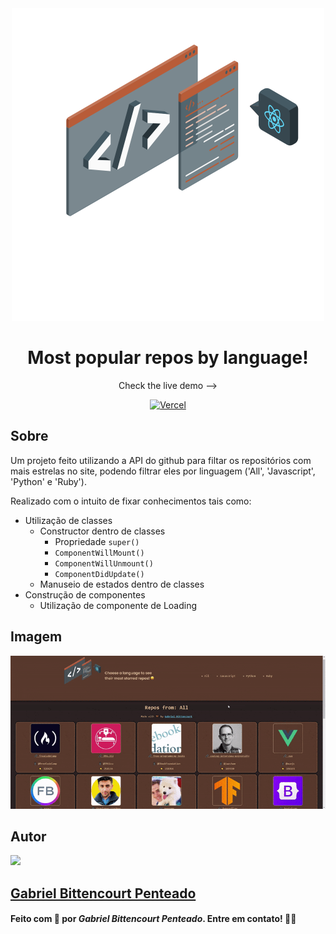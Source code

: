 <div align="center">
  <img src="img/../src/img/ImageReact.svg" width="500">
  <h1>Most popular repos by language!</h1>
  <p>Check the live demo --></p><a href="https://popular-repos.vercel.app/"><img src="https://img.shields.io/badge/Vercel-121212?style=for-the-badge&logo=vercel" alt="Vercel"></a>
</div>

## Sobre
Um projeto feito utilizando a API do github para filtar os repositórios com mais estrelas no site, podendo filtrar eles por linguagem ('All', 'Javascript', 'Python' e 'Ruby').

Realizado com o intuito de fixar conhecimentos tais como:
  - Utilização de classes
    - Constructor dentro de classes
      - Propriedade `super()`
      - `ComponentWillMount()`
      - `ComponentWillUnmount()`
      - `ComponentDidUpdate()`
    - Manuseio de estados dentro de classes
  - Construção de componentes
    - Utilização de componente de Loading

## Imagem
<div align="center">
  <img src="img/../src/img/exemplo.gif" alt="Gif da aplicação" />
</div>

## Autor
<img src="https://unavatar.now.sh/github/gabrlcj" width="175" />

## [Gabriel Bittencourt Penteado](https://www.linkedin.com/in/gabriel-bittencourt-penteado/)

#### Feito com 🤎 por *Gabriel Bittencourt Penteado*. Entre em contato! 👋🏽